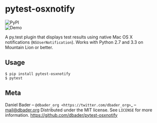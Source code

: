 pytest-osxnotify
================

![PyPI](https://pypip.in/v/pytest-osxnotify/badge.png)<br>
![Demo](https://raw.github.com/dbader/pytest-osxnotify/master/demo.gif)

A py.test plugin that displays test results using native Mac OS X notifications (`NSUserNotification`). Works with Python 2.7 and 3.3 on Mountain Lion or better.


Usage
-----

```shell
$ pip install pytest-osxnotify
$ pytest
```

Meta
----

Daniel Bader – `@dbader_org <https://twitter.com/dbader_org>`_ – mail@dbader.org
Distributed under the MIT license. See ``LICENSE`` for more information.
https://github.com/dbader/pytest-osxnotify
